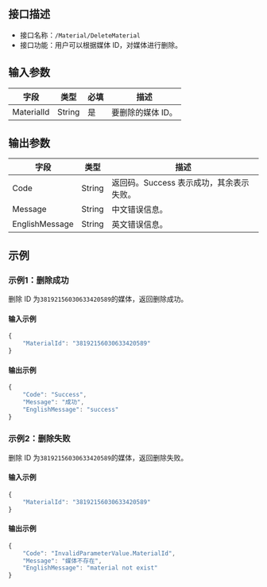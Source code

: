 <!-- 注意：本文档由 gen_client_api_from_core.sh 脚本自动生成，如有修改需求，请阅读 readme.md -->
## 接口描述
- 接口名称：`/Material/DeleteMaterial`
- 接口功能：用户可以根据媒体 ID，对媒体进行删除。

## 输入参数
字段 | 类型 | 必填 | 描述
------- | ------- | ------- | -------
MaterialId | String | 是 | 要删除的媒体 ID。 

## 输出参数
字段 | 类型 | 描述
------- | ------- | -------
Code | String | 返回码。Success 表示成功，其余表示失败。
Message | String | 中文错误信息。 
EnglishMessage | String | 英文错误信息。 

## 示例
### 示例1：删除成功
删除 ID 为`38192156030633420589`的媒体，返回删除成功。
#### 输入示例
```javascript
{
    "MaterialId": "38192156030633420589"
}
```
#### 输出示例
```javascript
{
    "Code": "Success",
    "Message": "成功",
    "EnglishMessage": "success"
}
```
### 示例2：删除失败
删除 ID 为`38192156030633420589`的媒体，返回删除失败。
#### 输入示例
```javascript
{
    "MaterialId": "38192156030633420589"
}
```
#### 输出示例
```javascript
{
    "Code": "InvalidParameterValue.MaterialId",
    "Message": "媒体不存在",
    "EnglishMessage": "material not exist"
}
```
